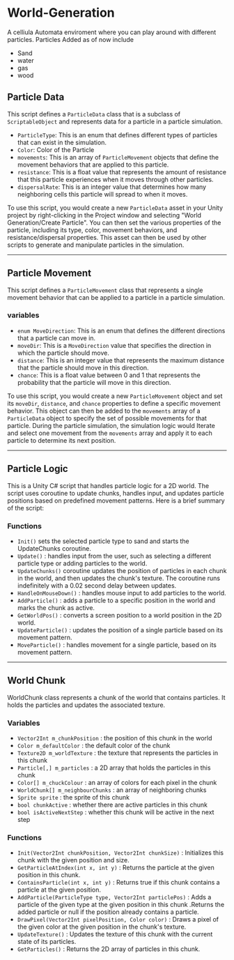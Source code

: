 # World-Generation

A celliula Automata enviroment where you can play around with different particles. Particles Added as of now include
- Sand
- water
- gas
- wood


## Particle Data

This script defines a `ParticleData` class that is a subclass of `ScriptableObject` and represents data for a particle in a particle simulation.

-   `ParticleType`: This is an enum that defines different types of particles that can exist in the simulation.
-   `Color`: Color of the Particle
-   `movements`: This is an array of `ParticleMovement` objects that define the movement behaviors that are applied to this particle.
-   `resistance`: This is a float value that represents the amount of resistance that this particle experiences when it moves through other particles.
-   `dispersalRate`: This is an integer value that determines how many neighboring cells this particle will spread to when it moves.

To use this script, you would create a new `ParticleData` asset in your Unity project by right-clicking in the Project window and selecting "World Generation/Create Particle". You can then set the various properties of the particle, including its type, color, movement behaviors, and resistance/dispersal properties. This asset can then be used by other scripts to generate and manipulate particles in the simulation.

---
## Particle Movement

This script defines a `ParticleMovement` class that represents a single movement behavior that can be applied to a particle in a particle simulation.

### variables

-   `enum MoveDirection`: This is an enum that defines the different directions that a particle can move in.
-   `moveDir`: This is a `MoveDirection` value that specifies the direction in which the particle should move.
-   `distance`: This is an integer value that represents the maximum distance that the particle should move in this direction.
-   `chance`: This is a float value between 0 and 1 that represents the probability that the particle will move in this direction.

To use this script, you would create a new `ParticleMovement` object and set its `moveDir`, `distance`, and `chance` properties to define a specific movement behavior. This object can then be added to the `movements` array of a `ParticleData` object to specify the set of possible movements for that particle. During the particle simulation, the simulation logic would Iterate and select one movement from the `movements` array and apply it to each particle to determine its next position.

---

## Particle Logic

This is a Unity C# script that handles particle logic for a 2D world. The script uses coroutine to update chunks, handles input, and updates particle positions based on predefined movement patterns. Here is a brief summary of the script:

### Functions

-   `Init()` sets the selected particle type to sand and starts the UpdateChunks coroutine.
-  `Update()` :  handles input from the user, such as selecting a different particle type or adding particles to the world.
- `UpdateChunks()` coroutine updates the position of particles in each chunk in the world, and then updates the chunk's texture. The coroutine runs indefinitely with a 0.02 second delay between updates.
-   `HandleOnMouseDown()` :  handles mouse input to add particles to the world.
-   `AddParticle()` :  adds a particle to a specific position in the world and marks the chunk as active.
-   `GetWorldPos()` :  converts a screen position to a world position in the 2D world.
-    `UpdateParticle()` :  updates the position of a single particle based on its movement pattern.
-   `MoveParticle()` :  handles movement for a single particle, based on its movement pattern.

---
## World Chunk

WorldChunk class represents a chunk of the world that contains particles. It holds the particles and updates the associated texture.


### Variables
- `Vector2Int m_chunkPosition` : the position of this chunk in the world
- `Color m_defaultColor` : the default color of the chunk
- `Texture2D m_worldTexture` : the texture that represents the particles in this chunk
- `Particle[,] m_particles` : a 2D array that holds the particles in this chunk
- `Color[] m_chuckColour` : an array of colors for each pixel in the chunk
- `WorldChunk[] m_neighbourChunks` :  an array of neighboring chunks
- `Sprite sprite` : the sprite of this chunk
- `bool chunkActive` : whether there are active particles in this chunk
- `bool isActiveNextStep` : whether this chunk will be active in the next step

### Functions
- `Init(Vector2Int chunkPosition, Vector2Int chunkSize)` :  Initializes this chunk with the given position and size.
- `GetParticleAtIndex(int x, int y)` : Returns the particle at the given position in this chunk.
-  `ContainsParticle(int x, int y)` : Returns true if this chunk contains a particle at the given position.
- `AddParticle(ParticleType type, Vector2Int particlePos)` :  Adds a particle of the given type at the given position in this chunk .Returns the added particle or null if the position already contains a particle.
- `DrawPixel(Vector2Int pixelPosition, Color color)` : Draws a pixel of the given color at the given position in the chunk's texture.
- `UpdateTexture()` : Updates the texture of this chunk with the current state of its particles.
- `GetParticles()` : Returns the 2D array of particles in this chunk.
